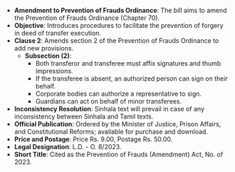 - **Amendment to Prevention of Frauds Ordinance**: The bill aims to amend the Prevention of Frauds Ordinance (Chapter 70).
- **Objective**: Introduces procedures to facilitate the prevention of forgery in deed of transfer execution.
- **Clause 2**: Amends section 2 of the Prevention of Frauds Ordinance to add new provisions.
  - **Subsection (2)**: 
    - Both transferor and transferee must affix signatures and thumb impressions.
    - If the transferee is absent, an authorized person can sign on their behalf.
    - Corporate bodies can authorize a representative to sign.
    - Guardians can act on behalf of minor transferees.
- **Inconsistency Resolution**: Sinhala text will prevail in case of any inconsistency between Sinhala and Tamil texts.
- **Official Publication**: Ordered by the Minister of Justice, Prison Affairs, and Constitutional Reforms; available for purchase and download.
- **Price and Postage**: Price Rs. 9.00, Postage Rs. 50.00.
- **Legal Designation**: L.D. - O. 8/2023.
- **Short Title**: Cited as the Prevention of Frauds (Amendment) Act, No. of 2023.